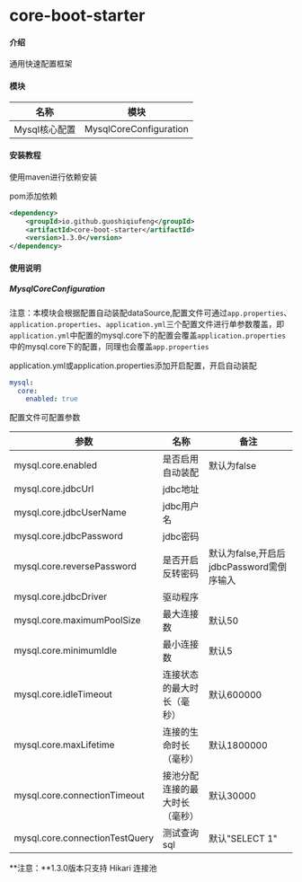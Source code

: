 # core-boot-starter

#### 介绍
通用快速配置框架

#### 模块

| 名称         | 模块     |
| ------------ | -------- |
| Mysql核心配置 | MysqlCoreConfiguration |

#### 安装教程
使用maven进行依赖安装

pom添加依赖

```xml
<dependency>
    <groupId>io.github.guoshiqiufeng</groupId>
    <artifactId>core-boot-starter</artifactId>
    <version>1.3.0</version>
</dependency>
```

#### 使用说明

##### **MysqlCoreConfiguration**

注意：本模块会根据配置自动装配dataSource,配置文件可通过```app.properties```、```application.properties```、```application.yml```三个配置文件进行单参数覆盖，即```application.yml```中配置的mysql.core下的配置会覆盖```application.properties```中的mysql.core下的配置，同理也会覆盖```app.properties```

application.yml或application.properties添加开启配置，开启自动装配

```yml
mysql:
  core:
    enabled: true
```

配置文件可配置参数

| 参数                           | 名称                           | 备注                                     |
| ------------------------------ | ------------------------------ | ---------------------------------------- |
| mysql.core.enabled             | 是否启用自动装配               | 默认为false                              |
| mysql.core.jdbcUrl             | jdbc地址                       |                                          |
| mysql.core.jdbcUserName        | jdbc用户名                     |                                          |
| mysql.core.jdbcPassword        | jdbc密码                       |                                          |
| mysql.core.reversePassword     | 是否开启反转密码               | 默认为false,开启后jdbcPassword需倒序输入 |
| mysql.core.jdbcDriver          | 驱动程序                       |                                          |
| mysql.core.maximumPoolSize     | 最大连接数                     | 默认50                                   |
| mysql.core.minimumIdle         | 最小连接数                     | 默认5                                    |
| mysql.core.idleTimeout         | 连接状态的最大时长（毫秒）     | 默认600000                               |
| mysql.core.maxLifetime         | 连接的生命时长（毫秒）         | 默认1800000                              |
| mysql.core.connectionTimeout   | 接池分配连接的最大时长（毫秒） | 默认30000                                |
| mysql.core.connectionTestQuery | 测试查询sql                    | 默认"SELECT 1"                           |

**注意：**1.3.0版本只支持 Hikari 连接池